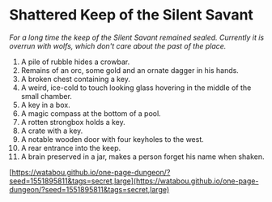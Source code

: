 # Shattered Keep of the Silent Savant

_For a long time the keep of the Silent Savant remained sealed. Currently it is overrun with wolfs, which don't care about the past of the place._

1. A pile of rubble hides a crowbar.
2. Remains of an orc, some gold and an ornate dagger in his hands.
3. A broken chest containing a key.
4. A weird, ice-cold to touch looking glass hovering in the middle of the small chamber.
5. A key in a box.
6. A magic compass at the bottom of a pool.
7. A rotten strongbox holds a key.
8. A crate with a key.
9. A notable wooden door with four keyholes to the west.
10. A rear entrance into the keep.
11. A brain preserved in a jar, makes a person forget his name when shaken.

[https://watabou.github.io/one-page-dungeon/?seed=1551895811&tags=secret,large](https://watabou.github.io/one-page-dungeon/?seed=1551895811&tags=secret,large)
